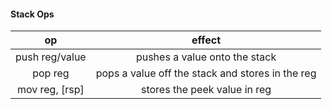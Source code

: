 <h4>Stack Ops</h4>

| op | effect |
| :---: | :---: |
| push reg/value | pushes a value onto the stack |
| pop reg | pops a value off the stack and stores in the reg |
| mov reg, [rsp] | stores the peek value in reg |
